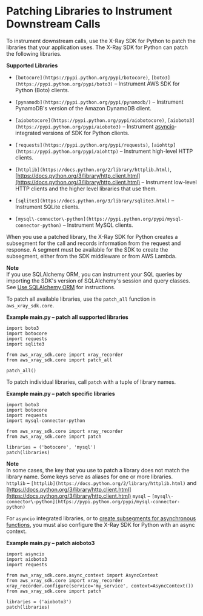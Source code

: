 # Patching Libraries to Instrument Downstream Calls<a name="xray-sdk-python-patching"></a>

To instrument downstream calls, use the X\-Ray SDK for Python to patch the libraries that your application uses\. The X\-Ray SDK for Python can patch the following libraries\.

**Supported Libraries**

+ `[botocore](https://pypi.python.org/pypi/botocore)`, `[boto3](https://pypi.python.org/pypi/boto3)` – Instrument AWS SDK for Python \(Boto\) clients\.

+ `[pynamodb](https://pypi.python.org/pypi/pynamodb/)` – Instrument PynamoDB's version of the Amazon DynamoDB client\.

+ `[aiobotocore](https://pypi.python.org/pypi/aiobotocore)`, `[aioboto3](https://pypi.python.org/pypi/aioboto3)` – Instrument [asyncio](https://docs.python.org/3/library/asyncio.html)\-integrated versions of SDK for Python clients\.

+ `[requests](https://pypi.python.org/pypi/requests)`, `[aiohttp](https://pypi.python.org/pypi/aiohttp)` – Instrument high\-level HTTP clients\.

+ `[httplib](https://docs.python.org/2/library/httplib.html)`, [https://docs.python.org/3/library/http.client.html](https://docs.python.org/3/library/http.client.html) – Instrument low\-level HTTP clients and the higher level libraries that use them\.

+ `[sqlite3](https://docs.python.org/3/library/sqlite3.html)` – Instrument SQLite clients\.

+ `[mysql\-connector\-python](https://pypi.python.org/pypi/mysql-connector-python)` – Instrument MySQL clients\.

When you use a patched library, the X\-Ray SDK for Python creates a subsegment for the call and records information from the request and response\. A segment must be available for the SDK to create the subsegment, either from the SDK middleware or from AWS Lambda\.

**Note**  
If you use SQLAlchemy ORM, you can instrument your SQL queries by importing the SDK's version of SQLAlchemy's session and query classes\. See [Use SQLAlchemy ORM](https://github.com/aws/aws-xray-sdk-python/blob/master/README.md#use-sqlalchemy-orm) for instructions\.

To patch all available libraries, use the `patch_all` function in `aws_xray_sdk.core`\.

**Example main\.py – patch all supported libraries**  

```
import boto3
import botocore
import requests
import sqlite3

from aws_xray_sdk.core import xray_recorder
from aws_xray_sdk.core import patch_all

patch_all()
```

To patch individual libraries, call `patch` with a tuple of library names\.

**Example main\.py – patch specific libraries**  

```
import boto3
import botocore
import requests
import mysql-connector-python

from aws_xray_sdk.core import xray_recorder
from aws_xray_sdk.core import patch

libraries = ('botocore', 'mysql')
patch(libraries)
```

**Note**  
In some cases, the key that you use to patch a library does not match the library name\. Some keys serve as aliases for one or more libraries\.  
`httplib` – `[httplib](https://docs.python.org/2/library/httplib.html)` and [https://docs.python.org/3/library/http.client.html](https://docs.python.org/3/library/http.client.html)
`mysql` – `[mysql\-connector\-python](https://pypi.python.org/pypi/mysql-connector-python)`

For `asyncio` integrated libraries, or to [create subsegments for asynchronous functions](xray-sdk-python-subsegments.md), you must also configure the X\-Ray SDK for Python with an async context\.

**Example main\.py – patch aioboto3**  

```
import asyncio
import aioboto3
import requests

from aws_xray_sdk.core.async_context import AsyncContext
from aws_xray_sdk.core import xray_recorder
xray_recorder.configure(service='my_service', context=AsyncContext())
from aws_xray_sdk.core import patch

libraries = ('aioboto3')
patch(libraries)
```